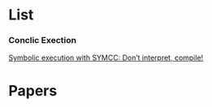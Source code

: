 # List

### Conclic Exection
[Symbolic execution with SYMCC: Don’t interpret, compile!]()
# Papers 







